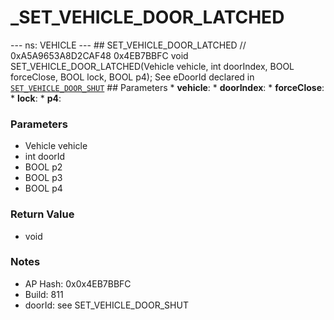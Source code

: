 # _SET_VEHICLE_DOOR_LATCHED

--- ns: VEHICLE --- ## SET_VEHICLE_DOOR_LATCHED  // 0xA5A9653A8D2CAF48 0x4EB7BBFC void SET_VEHICLE_DOOR_LATCHED(Vehicle vehicle, int doorIndex, BOOL forceClose, BOOL lock, BOOL p4);  See eDoorId declared in [`SET_VEHICLE_DOOR_SHUT`](#_0x93D9BD300D7789E5)  ## Parameters * **vehicle**: * **doorIndex**: * **forceClose**: * **lock**: * **p4**:

### Parameters
* Vehicle vehicle
* int doorId
* BOOL p2
* BOOL p3
* BOOL p4

### Return Value
* void

### Notes
* AP Hash: 0x0x4EB7BBFC
* Build: 811
* doorId: see SET_VEHICLE_DOOR_SHUT

